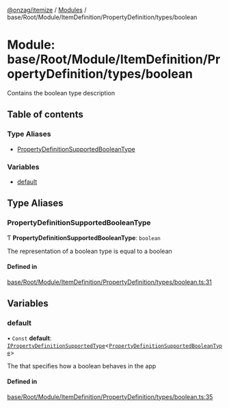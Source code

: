[@onzag/itemize](../README.md) / [Modules](../modules.md) / base/Root/Module/ItemDefinition/PropertyDefinition/types/boolean

# Module: base/Root/Module/ItemDefinition/PropertyDefinition/types/boolean

Contains the boolean type description

## Table of contents

### Type Aliases

- [PropertyDefinitionSupportedBooleanType](base_Root_Module_ItemDefinition_PropertyDefinition_types_boolean.md#propertydefinitionsupportedbooleantype)

### Variables

- [default](base_Root_Module_ItemDefinition_PropertyDefinition_types_boolean.md#default)

## Type Aliases

### PropertyDefinitionSupportedBooleanType

Ƭ **PropertyDefinitionSupportedBooleanType**: `boolean`

The representation of a boolean type is equal to a boolean

#### Defined in

[base/Root/Module/ItemDefinition/PropertyDefinition/types/boolean.ts:31](https://github.com/onzag/itemize/blob/73e0c39e/base/Root/Module/ItemDefinition/PropertyDefinition/types/boolean.ts#L31)

## Variables

### default

• `Const` **default**: [`IPropertyDefinitionSupportedType`](../interfaces/base_Root_Module_ItemDefinition_PropertyDefinition_types.IPropertyDefinitionSupportedType.md)\<[`PropertyDefinitionSupportedBooleanType`](base_Root_Module_ItemDefinition_PropertyDefinition_types_boolean.md#propertydefinitionsupportedbooleantype)\>

The that specifies how a boolean behaves in the app

#### Defined in

[base/Root/Module/ItemDefinition/PropertyDefinition/types/boolean.ts:35](https://github.com/onzag/itemize/blob/73e0c39e/base/Root/Module/ItemDefinition/PropertyDefinition/types/boolean.ts#L35)
